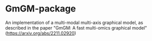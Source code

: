 # GmGM-package
An implementation of a multi-modal multi-axis graphical model, as described in the paper "GmGM: A fast multi-omics graphical model" (https://arxiv.org/abs/2211.02920)
